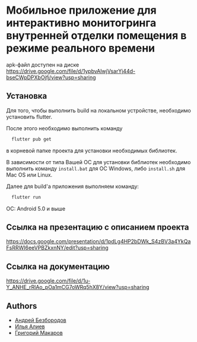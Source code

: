 
# Мобильное приложение для интерактивно монитогринга внутренней отделки помещения в режиме реального времени

apk-файл доступен на диске https://drive.google.com/file/d/1ypbvAIwjVsarYj44d-bseCWpDPXbOjfj/view?usp=sharing

## Установка

Для того, чтобы выполнить build на локальном устройстве, необходимо установить flutter. 

После этого необходимо выполнить команду
```bash
  flutter pub get
```
в корневой папке проекта для установки необходимых библиотек.

В зависимости от типа Вашей ОС для установки библиотек необходимо выполнить команду ```install.bat``` для ОС Windows, либо ```install.sh``` для Mac OS или Linux.

Далее для build'a приложения выполняем команду:
```bash
  flutter run
```

ОС: Android 5.0 и выше


## Ссылка на презентацию с описанием проекта
https://docs.google.com/presentation/d/1pdLg4HP2bDWk_S4zBV3a4YkQaFsRRWI6eeVPBZkxnNY/edit?usp=sharing

## Ссылка на документацию
https://drive.google.com/file/d/1u-Y_ANHE_rRlAo_pOa1mCG7oWRq5hX8Y/view?usp=sharing

## Authors

- [Андрей Безбородов](https://github.com/andreibezborodov)
- [Илья Алиев](https://www.github.com/alievilya)
- [Григорий Макаров](https://www.github.com/grifon-239)
